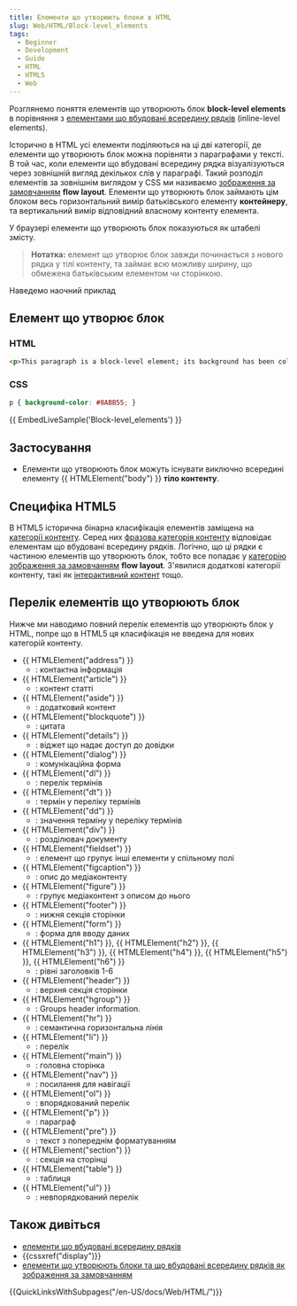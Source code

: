 ```yaml
---
title: Елементи що утворюють блоки в HTML
slug: Web/HTML/Block-level_elements
tags:
  - Beginner
  - Development
  - Guide
  - HTML
  - HTML5
  - Web
---
```


Розглянемо поняття елементів що утворюють блок **block-level elements** в порівняння з [елементами що вбудовані всередину рядків](/uk/docs/Web/HTML/Inline_elements) (inline-level elements).

Історично в HTML усі елементи поділяються на ці дві категорії, де елементи що утворюють блок можна порівняти з параграфами у тексті. В той час, коли елементи що вбудовані всередину рядка візуалізуються через зовнішній вигляд декількох слів у параграфі. Такий розподіл елементів за зовнішнім виглядом у CSS ми називаємо [зображення за замовчанням](/uk/docs/Web/CSS/CSS_Flow_Layout) **flow layout**. Елементи що утворюють блок займають цім блоком весь горизонтальний вимір батьківського елементу **контейнеру**, та вертикальний вимір відповідний власному контенту елемента. 

У браузері елементи що утворюють блок показуються як штабелі змісту.

> **Нотатка:** елемент що утворює блок завжди починається з нового рядка у тілі контенту, та займає всю можливу ширину, що обмежена батьківським елементом чи сторінкою.

Наведемо наочний приклад

## Елемент що утворює блок

### HTML

```html
<p>This paragraph is a block-level element; its background has been colored to display the paragraph's parent element.</p>
```

### CSS

```css
p { background-color: #8ABB55; }
```

{{ EmbedLiveSample('Block-level_elements') }}

## Застосування

- Елементи що утворюють блок можуть існувати виключно всередині елементу {{ HTMLElement("body") }} **тіло контенту**.

## Специфіка HTML5

В HTML5 історична бінарна класифікація елементів заміщена на [категорії контенту](/uk/docs/Web/Guide/HTML/Content_categories). Серед них [фразова категорія контенту](/uk/docs/Web/Guide/HTML/Content_categories#phrasing_content) відповідає елементам що вбудовані всередину рядків. Логічно, що ці рядки є частиною елементів що утворюють блок, тобто все попадає у [категорію зображення за замовчанням](/en-US/docs/Web/Guide/HTML/Content_categories#flow_content) **flow layout**. З'явилися додаткові категорії контенту, такі як [інтерактивний контент](/uk/docs/Web/Guide/HTML/Content_categories#interactive_content) тощо.

## Перелік елементів що утворюють блок

Нижче ми наводимо повний перелік елементів що утворюють блок у HTML, попре що в HTML5 ця класифікація не введена для нових категорій контенту.

- {{ HTMLElement("address") }}
  - : контактна інформація
- {{ HTMLElement("article") }}
  - : контент статті
- {{ HTMLElement("aside") }}
  - : додатковий контент
- {{ HTMLElement("blockquote") }}
  - : цитата
- {{ HTMLElement("details") }}
  - : віджет що надає доступ до довідки
- {{ HTMLElement("dialog") }}
  - : комунікаційна форма
- {{ HTMLElement("dl") }}
  - : перелік термінів
- {{ HTMLElement("dt") }}
  - : термін у переліку термінів
- {{ HTMLElement("dd") }}
  - : значення терміну у переліку термінів
- {{ HTMLElement("div") }}
  - : розділювач документу
- {{ HTMLElement("fieldset") }}
  - : елемент що групує інші елементи у спільному полі
- {{ HTMLElement("figcaption") }}
  - : опис до медіаконтенту
- {{ HTMLElement("figure") }}
  - : групує медіаконтент з описом до нього
- {{ HTMLElement("footer") }}
  - : нижня секція сторінки
- {{ HTMLElement("form") }}
  - : форма для вводу даних
- {{ HTMLElement("h1") }}, {{ HTMLElement("h2") }}, {{ HTMLElement("h3") }}, {{ HTMLElement("h4") }}, {{ HTMLElement("h5") }}, {{ HTMLElement("h6") }}
  - : рівні заголовків 1-6
- {{ HTMLElement("header") }}
  - : верхня секція сторінки
- {{ HTMLElement("hgroup") }}
  - : Groups header information.
- {{ HTMLElement("hr") }}
  - : семантична горизонтальна лінія
- {{ HTMLElement("li") }}
  - : перелік
- {{ HTMLElement("main") }}
  - : головна сторінка
- {{ HTMLElement("nav") }}
  - : посилання для навігації
- {{ HTMLElement("ol") }}
  - : впорядкований перелік
- {{ HTMLElement("p") }}
  - : параграф
- {{ HTMLElement("pre") }}
  - : текст з попереднім форматуванням
- {{ HTMLElement("section") }}
  - : секція на сторінці
- {{ HTMLElement("table") }}
  - : таблиця
- {{ HTMLElement("ul") }}
  - : невпорядкований перелік

## Також дивіться

- [елементи що вбудовані всередину рядків](/uk/docs/Web/HTML/Inline_elements)
- {{cssxref("display")}}
- [елементи що утворюють блоки та що вбудовані всередину рядків як зображення за замовчанням](/uk/docs/Web/CSS/CSS_Flow_Layout/Block_and_Inline_Layout_in_Normal_Flow)

{{QuickLinksWithSubpages("/en-US/docs/Web/HTML/")}}
